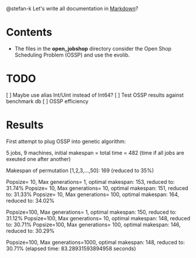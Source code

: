 @stefan-k Let's write all documentation in [Markdown](http://warpedvisions.org/projects/markdown-cheat-sheet/)?


# Contents #

* The files in the **open_jobshop** directory consider the Open Shop Scheduling Problem (OSSP) and use the evolib.


# TODO #

[ ] Maybe use alias Int/Uint instead of Int64?
[ ] Test OSSP results against benchmark db
[ ] OSSP efficiency

# Results #

First attempt to plug OSSP into genetic algorithm:

5 jobs, 9 machines, initial makespan = total time = 482 (time if all jobs are exeuted one after another)

Makespan of permutation [1,2,3,...,50]: 169 (reduced to 35%)

Popsize= 10, Max generations=   1, optimal makespan: 153, reduced to: 31.74%
Popsize= 10, Max generations=  10, optimal makespan: 151, reduced to: 31.33%
Popsize= 10, Max generations= 100, optimal makespan: 164, reduced to: 34.02%

Popsize=100, Max generations=   1, optimal makespan: 150, reduced to: 31.12%
Popsize=100, Max generations=  10, optimal makespan: 148, reduced to: 30.71%
Popsize=100, Max generations= 100, optimal makespan: 146, reduced to: 30.29%

Popsize=100, Max generations=1000, optimal makespan: 148, reduced to: 30.71% (elapsed time: 83.28931593894958 seconds)